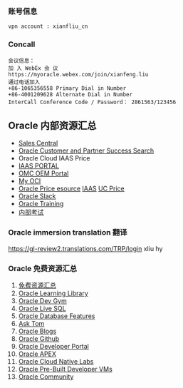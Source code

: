 ### 账号信息
```
vpn account : xianfliu_cn
```

### Concall
```
会议信息：
加 入 WebEx 会 议
https://myoracle.webex.com/join/xianfeng.liu
通过电话加入
+86-1065356558 Primary Dial in Number
+86-4001209628 Alternate Dial in Number
InterCall Conference Code / Password： 2861563/123456
```
## Oracle 内部资源汇总
- [Sales Central](https://salescentral.oracle.com)
- [Oracle Customer and Partner Success Search](https://www.oracle.com/search/customers/_/N-p8qpZt2?Nr=112)
- Oracle Cloud IAAS Price 
- [IAAS PORTAL](https://iaas.us.oracle.com)
- [OMC OEM Portal](http://omc.us.oracle.com/pls/htmldb/f?p=619:1::::::)
- [My OCI](https://myservices-cacct-10802f013d3740ac9a83be3beb736e9c.console.oraclecloud.com/mycloud/cloudportal/gettingStarted)
- [Oracle Price esource](http://esource.oraclecorp.com) [IAAS](https://cloud.oracle.com/en_US/iaas/pricing) [UC Price](https://cloud.oracle.com/ucpricing)
- [Oracle Slack](https://sales-emea-japac.slack.com/messages/CEU9M6YBG/)
- [Oracle Training](https://login.oracle.com/oamfed/idp/initiatesso?providerid=https://sso.netexam.com/sp)
- [内部考试](https://global-ebusiness.oraclecorp.com/OA_HTML/AppsLogin)

### Oracle immersion translation 翻译
https://gl-review2.translations.com/TRP/login   xliu hy

### Oracle 免费资源汇总
1. [免费资源汇总](https://mp.weixin.qq.com/s/TSHQLSS5E9-Unb_8nmy9nQ)
1. [Oracle Learning Library](http://www.oracle.com/goto/oll)
1. [Oracle Dev Gym](https://devgym.oracle.com/)
1. [Oracle Live SQL](https://livesql.oracle.com)
1. [Oracle Database Features](https://apex.oracle.com/database-features/)
1. [Ask Tom](https://asktom.oracle.com)
1. [Oracle Blogs](http://blogs.oracle.com)
1. [Oracle Github](https://github.com/oracle/)
1. [Oracle Developer Portal](https://developer.oracle.com/)
1. [Oracle APEX](https://apex.oracle.com/)
1. [Oracle Cloud Native Labs](https://cloudnative.oracle.com)
1. [Oracle Pre-Built Developer VMs](https://www.oracle.com/technetwork/community/developer-vm/index.html)
1. [Oracle Community](https://community.oracle.com/)


